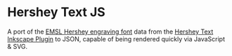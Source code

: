 Hershey Text JS
=============

A port of the
[EMSL Hershey engraving font](http://www.evilmadscientist.com/2011/hershey-text-an-inkscape-extension-for-engraving-fonts/)
data from the [Hershey Text Inkscape Plugin](https://code.google.com/p/eggbotcode/downloads/list?can=3&q=hershey)
to JSON, capable of being rendered quickly via JavaScript & SVG.


